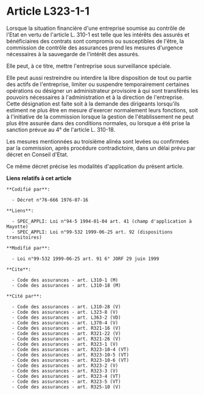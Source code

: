 # Article L323-1-1

Lorsque la situation financière d'une entreprise soumise au contrôle de l'Etat en vertu de l'article L. 310-1 est telle que
les intérêts des assurés et bénéficiaires des contrats sont compromis ou susceptibles de l'être, la commission de contrôle
des assurances prend les mesures d'urgence nécessaires à la sauvegarde de l'intérêt des assurés.

Elle peut, à ce titre, mettre l'entreprise sous surveillance spéciale.

Elle peut aussi restreindre ou interdire la libre disposition de tout ou partie des actifs de l'entreprise, limiter ou
suspendre temporairement certaines opérations ou désigner un administrateur provisoire à qui sont transférés les pouvoirs
nécessaires à l'administration et à la direction de l'entreprise. Cette désignation est faite soit à la demande des
dirigeants lorsqu'ils estiment ne plus être en mesure d'exercer normalement leurs fonctions, soit à l'initiative de la
commission lorsque la gestion de l'établissement ne peut plus être assurée dans des conditions normales, ou lorsque a été
prise la sanction prévue au 4° de l'article L. 310-18.

Les mesures mentionnées au troisième alinéa sont levées ou confirmées par la commission, après procédure contradictoire, dans
un délai prévu par décret en Conseil d'Etat.

Ce même décret précise les modalités d'application du présent article.

**Liens relatifs à cet article**

	**Codifié par**:

	  - Décret n°76-666 1976-07-16

	**Liens**:

	  - SPEC_APPLI: Loi n°94-5 1994-01-04 art. 41 (champ d'application à Mayotte)
	  - SPEC_APPLI: Loi n°99-532 1999-06-25 art. 92 (dispositions transitoires)

	**Modifié par**:

	  - Loi n°99-532 1999-06-25 art. 91 6° JORF 29 juin 1999

	**Cite**:

	  - Code des assurances - art. L310-1 (M)
	  - Code des assurances - art. L310-18 (M)

	**Cité par**:

	  - Code des assurances - art. L310-28 (V)
	  - Code des assurances - art. L323-8 (V)
	  - Code des assurances - art. L363-2 (VD)
	  - Code des assurances - art. L370-4 (V)
	  - Code des assurances - art. R321-16 (V)
	  - Code des assurances - art. R321-22 (V)
	  - Code des assurances - art. R321-26 (V)
	  - Code des assurances - art. R323-1 (V)
	  - Code des assurances - art. R323-10-4 (VT)
	  - Code des assurances - art. R323-10-5 (VT)
	  - Code des assurances - art. R323-10-6 (VT)
	  - Code des assurances - art. R323-2 (V)
	  - Code des assurances - art. R323-3 (V)
	  - Code des assurances - art. R323-4 (VT)
	  - Code des assurances - art. R323-5 (VT)
	  - Code des assurances - art. R325-10 (V)
